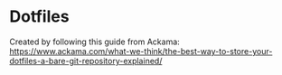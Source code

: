 # Dotfiles

Created by following this guide from Ackama: https://www.ackama.com/what-we-think/the-best-way-to-store-your-dotfiles-a-bare-git-repository-explained/

